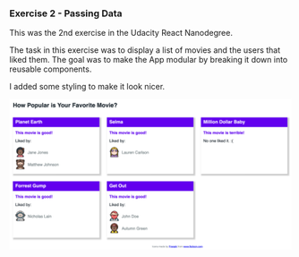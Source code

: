 ### Exercise 2 - Passing Data

This was the 2nd exercise in the Udacity React Nanodegree.

The task in this exercise was to display a list of movies and the users that liked them. The goal was to make the App modular by breaking it down into reusable components.

I added some styling to make it look nicer.

![project screenshot](https://github.com/runimo/reactnd-exercise02/blob/master/reactnd-exercise02.png)

